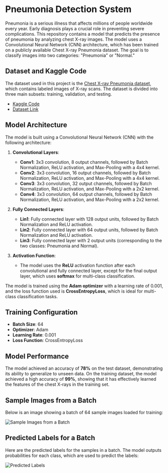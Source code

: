 # Pneumonia Detection System

Pneumonia is a serious illness that affects millions of people worldwide every year. Early diagnosis plays a crucial role in preventing severe complications. This repository contains a model that predicts the presence of pneumonia by analyzing chest X-ray images. The model uses a Convolutional Neural Network (CNN) architecture, which has been trained on a publicly available Chest X-ray Pneumonia dataset. The goal is to classify images into two categories: "Pneumonia" or "Normal."

## Dataset and Kaggle Code

The dataset used in this project is the [Chest X-ray Pneumonia dataset](https://www.kaggle.com/datasets/paultimothymooney/chest-xray-pneumonia), which contains labeled images of X-ray scans. The dataset is divided into three main subsets: training, validation, and testing.

- [Kaggle Code](https://www.kaggle.com/code/tathya1001/pneumonia-detection)
- [Dataset Link](https://www.kaggle.com/datasets/paultimothymooney/chest-xray-pneumonia/data)

## Model Architecture

The model is built using a Convolutional Neural Network (CNN) with the following architecture:

1. **Convolutional Layers**:
   - **Conv1**: 3x3 convolution, 8 output channels, followed by Batch Normalization, ReLU activation, and Max-Pooling with a 4x4 kernel.
   - **Conv2**: 3x3 convolution, 16 output channels, followed by Batch Normalization, ReLU activation, and Max-Pooling with a 4x4 kernel.
   - **Conv3**: 3x3 convolution, 32 output channels, followed by Batch Normalization, ReLU activation, and Max-Pooling with a 2x2 kernel.
   - **Conv4**: 3x3 convolution, 64 output channels, followed by Batch Normalization, ReLU activation, and Max-Pooling with a 2x2 kernel.

2. **Fully Connected Layers**:
   - **Lin1**: Fully connected layer with 128 output units, followed by Batch Normalization and ReLU activation.
   - **Lin2**: Fully connected layer with 64 output units, followed by Batch Normalization and ReLU activation.
   - **Lin3**: Fully connected layer with 2 output units (corresponding to the two classes: Pneumonia and Normal).

3. **Activation Function**:
   - The model uses the **ReLU** activation function after each convolutional and fully connected layer, except for the final output layer, which uses **softmax** for multi-class classification.

The model is trained using the **Adam optimizer** with a learning rate of 0.001, and the loss function used is **CrossEntropyLoss**, which is ideal for multi-class classification tasks.

## Training Configuration

- **Batch Size**: 64
- **Optimizer**: Adam
- **Learning Rate**: 0.001
- **Loss Function**: CrossEntropyLoss

## Model Performance

The model achieved an accuracy of **78%** on the test dataset, demonstrating its ability to generalize to unseen data. On the training dataset, the model achieved a high accuracy of **99%**, showing that it has effectively learned the features of the chest X-rays in the training set.

## Sample Images from a Batch

Below is an image showing a batch of 64 sample images loaded for training:

![Sample Images from a Batch](image-link-to-sample-images.jpg)

## Predicted Labels for a Batch

Here are the predicted labels for the samples in a batch. The model outputs probabilities for each class, which are used to predict the labels:

![Predicted Labels](image-link-to-predicted-labels.jpg)
